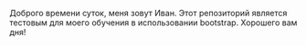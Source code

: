 Доброго времени суток, меня зовут Иван. Этот репозиторий является тестовым для моего обучения в использовании bootstrap. Хорошего вам дня!
